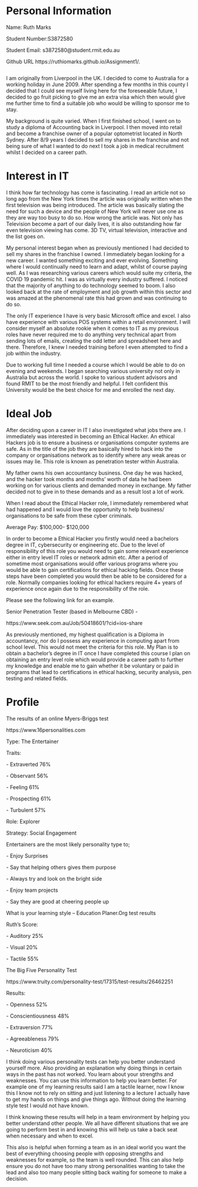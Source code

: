 <!DOCTYPE html>
<html>
<head>  
<title>Introduction to Information Technology</title>
</head>  
<body>
<img src-"Ruthand Enrique.JPG"'width-"104"height-"142">

<h1>Personal Information</h1>
<p>Name: Ruth Marks</p>
<p>Student Number:S3872580</p>
<p>Student Email: s3872580@student.rmit.edu.au</p>
<p>Github URL https://ruthiomarks.github.io/Assignment1/.</p>
<img src-"Ruthand Enrique.JPG"'width-"104"height-"142">

<p>I am originally from Liverpool in the UK. I decided to come to Australia for a working holiday in June 2009. After spending a few months in this county I decided that I could see myself living here for the foreseeable future, I decided to go fruit picking to give me an extra visa which then would give me further time to find a suitable job who would be willing to sponsor me to stay. <p>
<p>My background is quite varied. When I first finished school, I went on to study a diploma of Accounting back in Liverpool. I then moved into retail and become a franchise owner of a popular optometrist located in North Sydney. After 8/9 years I decided to sell my shares in the franchise and not being sure of what I wanted to do next I took a job in medical recruitment whilst I decided on a career path. <p>

<h1>Interest in IT</h1>
<p>I think how far technology has come is fascinating. I read an article not so long ago from the New York times the article was originally written when the first television was being introduced. The article was basically slating the need for such a device and the people of New York will never use one as they are way too busy to do so. How wrong the article was. Not only has Television become a part of our daily lives, it is also outstanding how far even television viewing has come. 3D TV, virtual television, interactive and the list goes on. <p>
<p>My personal interest began when as previously mentioned I had decided to sell my shares in the franchise I owned. I immediately began looking for a new career. I wanted something exciting and ever evolving. Something where I would continually need to learn and adapt, whilst of course paying well. As I was researching various careers which would suite my criteria, the COVID 19 pandemic hit. I was as virtually every industry suffered. I noticed that the majority of anything to do technology seemed to boom. I also looked back at the rate of employment and job growth within this sector and was amazed at the phenomenal rate this had grown and was continuing to do so. <p>
<p>The only IT experience I have is very basic Microsoft office and excel. I also have experience with various POS systems within a retail environment. I will consider myself an absolute rookie when it comes to IT as my previous roles have never required me to do anything very technical apart from sending lots of emails, creating the odd letter and spreadsheet here and there. Therefore, I knew I needed training before I even attempted to find a job within the industry. <p>
<p>Due to working full time I needed a course which I would be able to do on evening and weekends. I began searching various university not only in Australia but across the world. I spoke to various student advisors and found RMIT to be the most friendly and helpful. I felt confident this University would be the best choice for me and enrolled the next day. <p>

<h1>Ideal Job</h1>
<p>After deciding upon a career in IT I also investigated what jobs there are. I immediately was interested in becoming an Ethical Hacker. An ethical Hackers job is to ensure a business or organisations computer systems are safe. As in the title of the job they are basically hired to hack into the company or organisations network as to identify where any weak areas or issues may lie. This role is known as penetration tester within Australia. <p>
<p>My father owns his own accountancy business. One day he was hacked, and the hacker took months and months’ worth of data he had been working on for various clients and demanded money in exchange. My father decided not to give in to these demands and as a result lost a lot of work. <p>
<p>When I read about the Ethical Hacker role, I immediately remembered what had happened and I would love the opportunity to help business/ organisations to be safe from these cyber criminals. <p>
<p>Average Pay: $100,000- $120,000<p>
<p>In order to become a Ethical Hacker you firstly would need a bachelors degree in IT, cybersecurity or engineering etc. Due to the level of responsibility of this role you would need to gain some relevant experience either in entry level IT roles or network admin etc. After a period of sometime most organisations would offer various programs where you would be able to gain certifications for ethical hacking fields. Once these steps have been completed you would then be able to be considered for a role. Normally companies looking for ethical hackers require 4+ years of experience once again due to the responsibility of the role. <p>
<p>Please see the following link for an example.<p>
<p>Senior Penetration Tester (based in Melbourne CBD) -<p>
<p>https://www.seek.com.au/Job/50418601/?cid=ios-share<p>
<p>As previously mentioned, my highest qualification is a Diploma in accountancy, nor do I possess any experience in computing apart from school level. This would not meet the criteria for this role. My Plan is to obtain a bachelor’s degree in IT once I have completed this course I plan on obtaining an entry level role which would provide a career path to further my knowledge and enable me to gain whether it be voluntary or paid in programs that lead to certifications in ethical hacking, security analysis, pen testing  and related fields. <p>
<h1>Profile</h1>
<p>The results of an online Myers-Briggs test<p>
<p>https://www.16personalities.com<p>
<p>Type: The Entertainer<p>
<p>Traits: <p>
<p>-	Extraverted 76%<p>
<p>-	Observant   56%<p>
<p>-	Feeling 61%<p>
<p>-	Prospecting 61%<p>
<p>-	Turbulent 57%<p>
<p>Role: Explorer<p>
<p>Strategy: Social Engagement<p>
<p>Entertainers are the most likely personality type to;<p>
<p>-	Enjoy Surprises<p>
<p>-	Say that helping others gives them purpose<p>
<p>-	Always try and look on the bright side<p>
<p>-	Enjoy team projects<p>
<p>-	Say they are good at cheering people up<p>
<p>What is your learning style – Education Planer.Org test results<p>
<p>Ruth’s Score:<p>
<p>-	Auditory 25%<p>
<p>-	Visual 20%<p>
<p>-	Tactile 55%<p>
<p>The Big Five Personality Test <p>
<p>https://www.truity.com/personality-test/17315/test-results/26462251<p>
<p>Results:<p>
<p>-	Openness 52%<p>
<p>-	Conscientiousness 48%<p>
<p>-	Extraversion 77%<p>
<p>-	Agreeableness 79%<p>
<p>-	Neuroticism 40% <p>
<p>I think doing various personality tests can help you better understand yourself more. Also providing an explanation why doing things in certain ways in the past has not worked. You learn about your strengths and weaknesses. You can use this information to help you learn better. For example one of my learning results said I am a tactile learner, now I know this I know not to rely on sitting and just listening to a lecture I actually have to get my hands on things and give things ago. Without doing the learning style test I would not have known. <p>
<p>I think knowing these results will help in a team environment by helping you better understand other people. We all have different situations that we are going to perform best in and knowing this will help us take a back seat when necessary and when to excel. <p>
<p>This also is helpful when forming a team as in an ideal world you want the best of everything choosing people with opposing strengths and weaknesses for example, so the team is well rounded. This can also help ensure you do not have too many strong personalities wanting to take the lead and also too many people sitting back waiting for someone to make a decision. <p>




